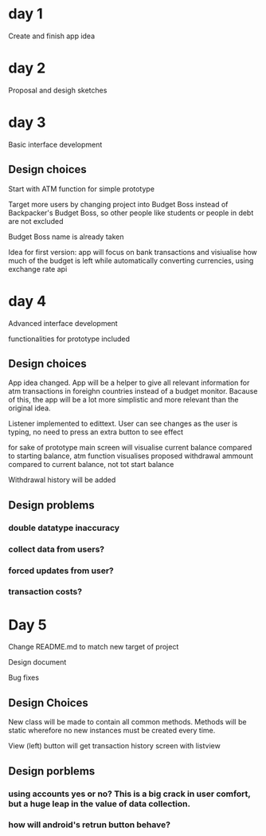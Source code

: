 # day 1

Create and finish app idea

# day 2

Proposal and desigh sketches

# day 3

Basic interface development

## Design choices

Start with ATM function for simple prototype

Target more users by changing project into Budget Boss instead of Backpacker's Budget Boss, so other people like students or people in debt are not excluded

Budget Boss name is already taken

Idea for first version: app will focus on bank transactions and visiualise how much of the budget is left while automatically converting currencies, using exchange rate api

# day 4

Advanced interface development

functionalities for prototype included

## Design choices

App idea changed. App will be a helper to give all relevant information for atm transactions in foreighn countries instead of a budget monitor. Bacause of this, the app will be a lot more simplistic and more relevant than the original idea.

Listener implemented to edittext. User can see changes as the user is typing, no need to press an extra button to see effect

for sake of prototype main screen will visualise current balance compared to starting balance, atm function visualises proposed withdrawal ammount compared to current balance, not tot start balance

Withdrawal history will be added

## Design problems

### double datatype inaccuracy
### collect data from users?
### forced updates from user?
### transaction costs?

# Day 5

Change README.md to match new target of project

Design document

Bug fixes

## Design Choices

New class will be made to contain all common methods. Methods will be static wherefore no new instances must be created every time.

View (left) button will get transaction history screen with listview

## Design porblems

### using accounts yes or no? This is a big crack in user comfort, but a huge leap in the value of data collection.
### how will android's retrun button behave?



